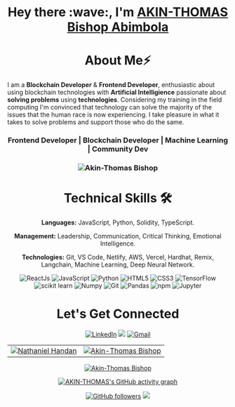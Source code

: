 <!--![](./prof.gif) -->

<h1 align="center" >Hey there :wave:, I'm <a href="https://www.linkedin.com/in/akin-thomas-bishop-b32477232/" target="_blank">AKIN-THOMAS Bishop Abimbola</a></h1>
<!-- <img width="20%" align="right"   src="./passport-crop.png" > -->

<h1 align="center">About Me⚡</h1>

I am a **Blockchain Developer** & **Frontend Developer**, enthusiastic about using blockchain technologies with **Artificial Intelligience** passionate about **solving problems** using **technologies**. Considering my training in the field computing I'm convinced that technology can solve the majority of the issues that the human race is now experiencing. I take pleasure in what it takes to solve problems and support those who do the same. 
 

<h3 align="center"> Frontend Developer | Blockchain Developer | Machine Learning | Community Dev </h3>

<h3><p align="center"> <img src="https://media.licdn.com/dms/image/D4D03AQGHf1BRvs3xgg/profile-displayphoto-shrink_400_400/0/1678657711207?e=1699488000&v=beta&t=_PQm8mtuQiba24HyNtqdP_ZCgFi_7DZA74f5rYj04dM" alt="Akin-Thomas Bishop" /></p></h3>
   <div align="center">

<h1>Technical Skills 🛠</h1>
   
<b>Languages:</b>	JavaScript, Python, Solidity, TypeScript.

<b>Management:</b>  Leadership, Communication, Critical Thinking, Emotional Intelligence.

<b>Technologies:</b> Git, VS Code, Netlify, AWS, Vercel, Hardhat, Remix, Langchain, Machine Learning, Deep Neural Network.


<p align="center"> 
      <img alt="ReactJs" src="https://img.shields.io/badge/React-20232A?style=for-the-badge&logo=react&logoColor=61DAFB" />
      <img alt="JavaScript" src="https://img.shields.io/badge/javascript-%23323330.svg?&style=for-the-badge&logo=javascript&logoColor=%23F7DF1E" />
    <img alt="Python" src="https://img.shields.io/badge/python-%2314354C.svg?style=for-the-badge&logo=python&logoColor=white"/>
   <img alt="HTML5" src="https://img.shields.io/badge/html5-%23E34F26.svg?&style=for-the-badge&logo=html5&logoColor=white" />
    <img alt="CSS3" src="https://img.shields.io/badge/css3-%231572B6.svg?&style=for-the-badge&logo=css3&logoColor=white" />
    <img alt="TensorFlow" src="https://img.shields.io/badge/TensorFlow-FF6F00?style=for-the-badge&logo=TensorFlow&logoColor=white" />
    <img alt="scikit learn" src="https://img.shields.io/badge/scikit_learn-F7931E?style=for-the-badge&logo=scikit-learn&logoColor=white" />  
    <img alt="Numpy" src="https://img.shields.io/badge/Numpy-777BB4?style=for-the-badge&logo=numpy&logoColor=white" />
  <img alt="Git" src="https://img.shields.io/badge/Git-F05032?style=for-the-badge&logo=git&logoColor=white" />
    <img alt="Pandas" src="https://img.shields.io/badge/Pandas-2C2D72?style=for-the-badge&logo=pandas&logoColor=white" />
    <img alt="npm" src="https://img.shields.io/badge/npm-CB3837?style=for-the-badge&logo=npm&logoColor=white" />
   <img alt="Jupyter" src="https://img.shields.io/badge/Jupyter-F37626.svg?&style=for-the-badge&logo=Jupyter&logoColor=white" />

</p>



 <h1 align="center">Let's Get Connected</h1>

<div align="center">


<a  href="https://www.linkedin.com/in/akin-thomas-bishop-b32477232/" target="_blank"><img alt="LinkedIn" src="https://img.shields.io/badge/linkedin%20-%230077B5.svg?&style=for-the-badge&logo=linkedin&logoColor=white" /></a>
<a href="https://twitter.com/Bishopakint" target="_blank"><img src="https://img.shields.io/badge/twitter-%2300acee.svg?&style=for-the-badge&logo=twitter&logoColor=white&alt=twitter" /></a>
<a href="mailto:akinthomasbishop25@gmail.com"><img  alt="Gmail" src="https://img.shields.io/badge/Gmail-D14836?style=for-the-badge&logo=gmail&logoColor=white" />

   
</div>   
   
 <table>
  <tr>
   
<td><img src="https://github-readme-stats.vercel.app/api?username=AKIN-THOMAS&include_all_commits=true&count_private=true&show_icons=true&line_height=20&title_color=7A7ADB&icon_color=2234AE&text_color=D3D3D3&bg_color=0,000000,130F40" alt="Nathaniel Handan" />
    <td><img src="https://github-readme-stats.vercel.app/api/top-langs?username=AKIN-THOMAS&show_icons=true&locale=en&layout=compact&title_color=7A7ADB&icon_color=2234AE&text_color=D3D3D3&bg_color=0,000000,130F40" alt="Akin-Thomas Bishop" /></td>
  </tr>
</table>

<div align="center">
<p><img align="center" src="https://github-readme-streak-stats.herokuapp.com/?user=AKIN-THOMAS&theme=dark" alt="Akin-Thomas Bishop" /></p>
  </div>

 [![AKIN-THOMAS's GitHub activity graph](https://activity-graph.herokuapp.com/graph?username=AKIN-THOMAS&theme=xcode)](https://github.com/AKIN-THOMAS)
   
   

[![GitHub followers](https://img.shields.io/github/followers/AKIN-THOMAS.svg?style=social&label=Follow)](https://github.com/AKIN-THOMAS?tab=followers)
![](./prof.gif)
